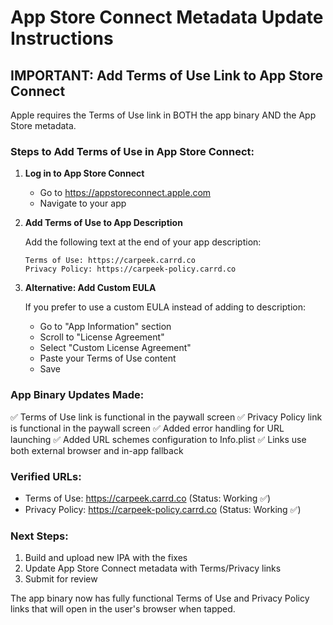 # App Store Connect Metadata Update Instructions

## IMPORTANT: Add Terms of Use Link to App Store Connect

Apple requires the Terms of Use link in BOTH the app binary AND the App Store metadata.

### Steps to Add Terms of Use in App Store Connect:

1. **Log in to App Store Connect**
   - Go to https://appstoreconnect.apple.com
   - Navigate to your app

2. **Add Terms of Use to App Description**

   Add the following text at the end of your app description:

   ```
   Terms of Use: https://carpeek.carrd.co
   Privacy Policy: https://carpeek-policy.carrd.co
   ```

3. **Alternative: Add Custom EULA**

   If you prefer to use a custom EULA instead of adding to description:

   - Go to "App Information" section
   - Scroll to "License Agreement"
   - Select "Custom License Agreement"
   - Paste your Terms of Use content
   - Save

### App Binary Updates Made:

✅ Terms of Use link is functional in the paywall screen
✅ Privacy Policy link is functional in the paywall screen
✅ Added error handling for URL launching
✅ Added URL schemes configuration to Info.plist
✅ Links use both external browser and in-app fallback

### Verified URLs:
- Terms of Use: https://carpeek.carrd.co (Status: Working ✅)
- Privacy Policy: https://carpeek-policy.carrd.co (Status: Working ✅)

### Next Steps:

1. Build and upload new IPA with the fixes
2. Update App Store Connect metadata with Terms/Privacy links
3. Submit for review

The app binary now has fully functional Terms of Use and Privacy Policy links that will open in the user's browser when tapped.